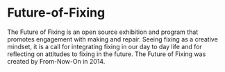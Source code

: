 # Future-of-Fixing
The Future of Fixing is an open source exhibition and program that promotes engagement with making and repair. Seeing fixing as a creative mindset, it is a call for integrating fixing in our day to day life and for reflecting on attitudes to fixing in the future. The Future of Fixing was created by From-Now-On in 2014.
